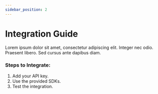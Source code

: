 ```yaml
---
sidebar_position: 2
---
```


# Integration Guide

Lorem ipsum dolor sit amet, consectetur adipiscing elit. Integer nec odio. Praesent libero. Sed cursus ante dapibus diam.

### Steps to Integrate:
1. Add your API key.
2. Use the provided SDKs.
3. Test the integration.